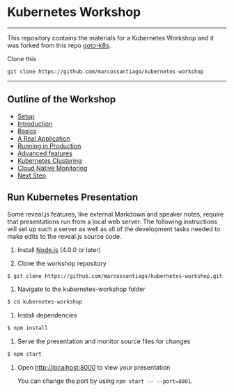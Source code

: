 
# Kubernetes Workshop

---

This repository contains the materials for a Kubernetes Workshop and it was forked from this repo [goto-k8s](https://github.com/container-solutions/goto-k8s.git).

Clone this
```
git clone https://github.com/marcossantiago/kubernetes-workshop
```

---

## Outline of the Workshop

* [Setup](./00_setup.md)
* [Introduction](./01_intro.md)
* [Basics](./02_basics.md)
* [A Real Application](./04_real_app.md)
* [Running in Production](./05_productionize.md)
* [Advanced features](./06_advanced.md)
* [Kubernetes Clustering](./06_cluster.md)
* [Cloud Native Monitoring](./07_monitoring.md)
* [Next Step](./08_next_steps.md)

## Run Kubernetes Presentation

Some reveal.js features, like external Markdown and speaker notes, require that presentations run from a local web server. The following instructions will set up such a server as well as all of the development tasks needed to make edits to the reveal.js source code.

1. Install [Node.js](http://nodejs.org/) (4.0.0 or later)

1. Clone the workshop repository

```sh
$ git clone https://github.com/marcossantiago/kubernetes-workshop.git
```

1. Navigate to the kubernetes-workshop folder

```sh
$ cd kubernetes-workshop
```

1. Install dependencies
```sh
$ npm install
```

1. Serve the presentation and monitor source files for changes
```sh
$ npm start
```

1. Open <http://localhost:8000> to view your presentation

   You can change the port by using `npm start -- --port=8001`.